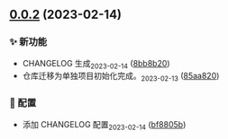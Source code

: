 ## [0.0.2](https://github.com/tomiaa12/canvasGraffiti/compare/85aa820af7e200311e66e4c361443045950dda21...0.0.2) (2023-02-14)


### ✨ 新功能

* CHANGELOG 生成<sub>2023-02-14</sub> ([8bb8b20](https://github.com/tomiaa12/canvasGraffiti/commit/8bb8b20d40d02f980ad04753497fdeecc90c16b2))
* 仓库迁移为单独项目初始化完成。<sub>2023-02-13</sub> ([85aa820](https://github.com/tomiaa12/canvasGraffiti/commit/85aa820af7e200311e66e4c361443045950dda21))


### 🔧 配置

* 添加 CHANGELOG 配置<sub>2023-02-14</sub> ([bf8805b](https://github.com/tomiaa12/canvasGraffiti/commit/bf8805ba76abbeff3b108706b7d82882429ed7da))



